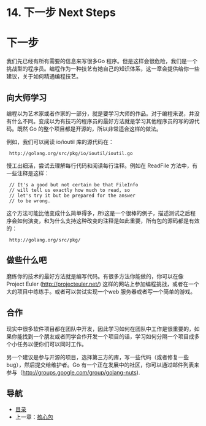 # 14. 下一步 Next Steps

# 下一步

我们先已经有所有需要的信息来写很多Go 程序。但是这样会很危险，我们是一个挑战型的程序员。编程作为一种技艺有她自己的知识体系，这一章会提供给你一些建议，关于如何精通编程技艺。

## 向大师学习

编程以为艺术家或者作家的一部分，就是要学习大师的作品。对于编程来说，并没有什么不同。变成以为有技巧的程序员的最好方法就是学习其他程序员的写的源代码。既然 Go 的整个项目都是开源的，所以非常适合这样的做法。

例如，我们可以阅读 io/ioutil 库的源代码在：

     http://golang.org/src/pkg/io/ioutil/ioutil.go

慢工出细活，尝试去理解每行代码和阅读每行注释。例如在 ReadFile 方法中，有一些注释是这样：

     // It's a good but not certain be that FileInfo
     // will tell us exactly how much to read, so
     // let's try it but be prepared for the answer
     // to be wrong.

这个方法可能比他变成什么简单得多，所i这是一个很棒的例子，描述测试之后程序会如何演变，和为什么支持这种改变的注释是如此重要，所有包的源码都是有效的：

     http://golang.org/src/pkg/

## 做些什么吧

磨练你的技术的最好方法就是编写代码。有很多方法你能做的，你可以在像 Project Euler (http://projecteuler.net/) 这样的网站上参加编程挑战，或者在一个大的项目中练练手。或者可以尝试实现一个web 服务器或者写一个简单的游戏。

## 合作

现实中很多软件项目都在团队中开发，因此学习如何在团队中工作是很重要的，如果你能找到一个朋友或者同学合作开发一个项目的话，学习如何分隔一个项目成多个小任务以便你们可以同时工作。

另一个建议是参与开源的项目，选择第三方的库，写一些代码（或者修复一些 bug），然后提交给维护者。Go 有一个正在发展中的社区，你可以通过邮件列表来参与（http://groups.google.com/group/golang-nuts).




## 导航
* [目录](00.md)
* 上一章：[核心包](13.md)